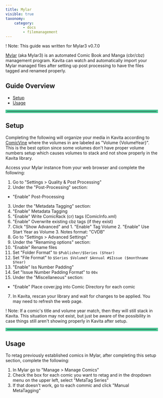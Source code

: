 ```yaml
---
title: Mylar
visible: true
taxonomy:
    category:
        - docs
        - filemanagement
---
```


! Note: This guide was written for Mylar3 v0.7.0

[Mylar](https://github.com/mylar3/mylar3) (aka Mylar3) is an automated Comic Book and Manga (cbr/cbz) management program. Kavita can watch and automatically import your Mylar managed files after setting up post processing to have the files tagged and renamed properly.

## Guide Overview

* [Setup](#setup)
* [Usage](#usage)

<hr style="border:5px solid #4ac694"> </hr>

## Setup

Completing the following will organize your media in Kavita according to [ComicVine](https://comicvine.gamespot.com/) where the volumes in are labeled as "Volume {VolumeYear}". This is the best option since some volumes don't have proper volume numbers setup which causes volumes to stack and not show properly in the Kavita library.

Access your Mylar instance from your web browser and complete the following:
1. Go to "Settings > Quality & Post Processing"
2. Under the "Post-Processing" section:
  * "Enable" Post-Processing
3. Under the "Metadata Tagging" section:
  1. "Enable" Metadata Tagging
  2. "Enable" Write ComicRack (cr) tags (ComicInfo.xml)
  3. "Enable" Overwrite existing cbz tags (if they exist)
  4. Click "Show Advanced" and
    1. "Enable" Tag Volume
    2. "Enable" Use Start Year as Volume
    3. Notes format: "CVDB"
4. Go to "Settings > Advanced Settings"
5. Under the "Renaming options" section:
  1. "Enable" Rename files
  2. Set "Folder Format" to `$Publisher/$Series ($Year)`
  3. Set "File Format" to `$Series $VolumeY $Annual #$Issue ($monthname $Year)`
  4. "Enable" Iss Number Padding"
  5. Set "Issue Number Padding Format" to `00x`
6. Under the "Miscellaneous" section:
  * "Enable" Place cover.jpg into Comic Directory for each comic
7. In Kavita, rescan your library and wait for changes to be applied. You may need to refresh the web page.

! Note: If a comic's title and volume year match, then they will still stack in Kavita. This situation may not exist, but just be aware of the possibility in case things still aren't showing properly in Kavita after setup.<br/>

<hr style="border:5px solid #4ac694"> </hr>

## Usage

To retag previously established comics in Mylar, after completing this setup section, complete the following:
1. In Mylar go to "Manage > Manage Comics"
2. Check the box for each comic you want to retag and in the dropdown menu on the upper left, select "MetaTag Series"
3. If that doesn't work, go to each commic and click "Manual MetaTagging"
